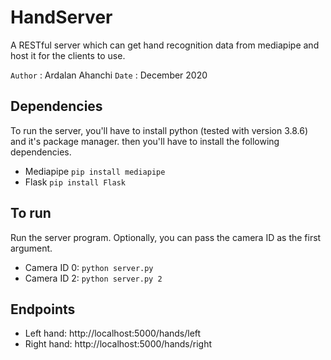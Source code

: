 # HandServer

A RESTful server which can get hand recognition data from mediapipe and host it for the clients to use.

`Author` : Ardalan Ahanchi
`Date` : December 2020

## Dependencies
To run the server, you'll have to install python (tested with version 3.8.6) and it's package manager.
then you'll have to install the following dependencies.
* Mediapipe `pip install mediapipe`
* Flask `pip install Flask`

## To run
Run the server program. Optionally, you can pass the camera ID as the first argument.
* Camera ID 0: `python server.py`
* Camera ID 2: `python server.py 2`

## Endpoints
* Left hand: http://localhost:5000/hands/left 
* Right hand: http://localhost:5000/hands/right 
